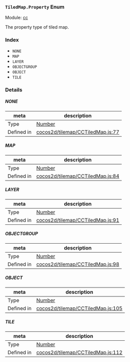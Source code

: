 ### `TiledMap.Property` Enum



Module: [cc](../modules/cc.md)


The property type of tiled map.


### Index
  - `NONE`
  - `MAP`
  - `LAYER`
  - `OBJECTGROUP`
  - `OBJECT`
  - `TILE`

### Details


##### NONE

> 

| meta | description |
|------|-------------|
| Type | <a href="https://developer.mozilla.org/en/JavaScript/Reference/Global_Objects/Number" class="crosslink external" target="_blank">Number</a> |
| Defined in | [cocos2d/tilemap/CCTiledMap.js:77](https://github.com/cocos-creator/engine/blob/26031bddd1aecdbf9bbdebe19ecaa672b1c35061/cocos2d/tilemap/CCTiledMap.js#L77) |



##### MAP

> 

| meta | description |
|------|-------------|
| Type | <a href="https://developer.mozilla.org/en/JavaScript/Reference/Global_Objects/Number" class="crosslink external" target="_blank">Number</a> |
| Defined in | [cocos2d/tilemap/CCTiledMap.js:84](https://github.com/cocos-creator/engine/blob/26031bddd1aecdbf9bbdebe19ecaa672b1c35061/cocos2d/tilemap/CCTiledMap.js#L84) |



##### LAYER

> 

| meta | description |
|------|-------------|
| Type | <a href="https://developer.mozilla.org/en/JavaScript/Reference/Global_Objects/Number" class="crosslink external" target="_blank">Number</a> |
| Defined in | [cocos2d/tilemap/CCTiledMap.js:91](https://github.com/cocos-creator/engine/blob/26031bddd1aecdbf9bbdebe19ecaa672b1c35061/cocos2d/tilemap/CCTiledMap.js#L91) |



##### OBJECTGROUP

> 

| meta | description |
|------|-------------|
| Type | <a href="https://developer.mozilla.org/en/JavaScript/Reference/Global_Objects/Number" class="crosslink external" target="_blank">Number</a> |
| Defined in | [cocos2d/tilemap/CCTiledMap.js:98](https://github.com/cocos-creator/engine/blob/26031bddd1aecdbf9bbdebe19ecaa672b1c35061/cocos2d/tilemap/CCTiledMap.js#L98) |



##### OBJECT

> 

| meta | description |
|------|-------------|
| Type | <a href="https://developer.mozilla.org/en/JavaScript/Reference/Global_Objects/Number" class="crosslink external" target="_blank">Number</a> |
| Defined in | [cocos2d/tilemap/CCTiledMap.js:105](https://github.com/cocos-creator/engine/blob/26031bddd1aecdbf9bbdebe19ecaa672b1c35061/cocos2d/tilemap/CCTiledMap.js#L105) |



##### TILE

> 

| meta | description |
|------|-------------|
| Type | <a href="https://developer.mozilla.org/en/JavaScript/Reference/Global_Objects/Number" class="crosslink external" target="_blank">Number</a> |
| Defined in | [cocos2d/tilemap/CCTiledMap.js:112](https://github.com/cocos-creator/engine/blob/26031bddd1aecdbf9bbdebe19ecaa672b1c35061/cocos2d/tilemap/CCTiledMap.js#L112) |



